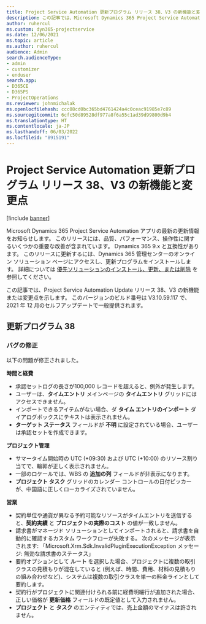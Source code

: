 ```yaml
---
title: Project Service Automation 更新プログラム リリース 38、V3 の新機能と変更点
description: この記事では、Microsoft Dynamics 365 Project Service Automation 更新リリース 38、V3 で利用可能な機能と修正を一覧表示します。
author: ruhercul
ms.custom: dyn365-projectservice
ms.date: 12/06/2021
ms.topic: article
ms.author: ruhercul
audience: Admin
search.audienceType:
- admin
- customizer
- enduser
search.app:
- D365CE
- D365PS
- ProjectOperations
ms.reviewer: johnmichalak
ms.openlocfilehash: ccc08cd0bc365bd4761424a4c0ceac91985e7c89
ms.sourcegitcommit: 6cfc50d89528df977a8f6a55c1ad39d99800d9b4
ms.translationtype: HT
ms.contentlocale: ja-JP
ms.lasthandoff: 06/03/2022
ms.locfileid: "8915191"
---
```

# <a name="whats-new-or-changed-in-project-service-automation-update-release-38-v3"></a>Project Service Automation 更新プログラム リリース 38、V3 の新機能と変更点

[!include [banner](../includes/psa-now-project-operations.md)]

Microsoft Dynamics 365 Project Service Automation アプリの最新の更新情報をお知らせします。 このリリースには、品質、パフォーマンス、操作性に関するいくつかの重要な改善が含まれています。 Dynamics 365 9.x と互換性があります。 このリリースに更新するには、Dynamics 365 管理センターのオンライン ソリューション ページにアクセスし、更新プログラムをインストールします。 詳細については [優先ソリューションのインストール、更新、または削除](/power-platform/admin/install-remove-preferred-solution) を参照してください。

この記事では、Project Service Automation Update リリース 38、V3 の新機能または変更点を示します。 このバージョンのビルド番号は V3.10.59.117 で、2021 年 12 月のセルフアップデートで一般提供されます。

## <a name="update-release-38"></a>更新プログラム 38

### <a name="bug-fixes"></a>バグの修正

以下の問題が修正されました。

**時間と経費**

- 承認セットログの長さが100,000 レコードを超えると、例外が発生します。
- ユーザーは、**タイムエントリ** メインページの **タイムエントリ** グリッドにはアクセスできません。
- インポートできるアイテムがない場合、ダ **タイム エントリのインポート** ダイアログボックスにテキストは表示されません。
- **ターゲット ステータス** フィールドが **不明** に設定されている場合、ユーザーは承認セットを作成できます。

**プロジェクト管理**

- サマータイム開始時の UTC (+09:30) および UTC (+10:00) のリソース割り当てで、輪郭が正しく表示されません。
- 一部のロケールでは、WBS の **追加の列** フィールドが非表示になります。
- **プロジェクト  タスク** グリッドのカレンダー コントロールの日付ピッカーが、中国語に正しくローカライズされていません。

**営業**

- 契約単位や通貨が異なる予約可能なリソースがタイムエントリを送信すると、**契約実績** と **プロジェクトの実際のコスト** の値が一致しません。
- 請求書がマネージド ソリューションとしてインポートされると、請求書を自動的に確認するカスタム ワークフローが失敗する。 次のメッセージが表示されます: 「Microsoft.Xrm.Sdk.InvalidPluginExecutionException メッセージ: 無効な請求書のステータス」
- 要約オプションとして **ルート** を選択した場合、プロジェクトに複数の取引クラスの見積もりが混在していると (例えば、時間、費用、材料の見積もりの組み合わせなど)、システムは複数の取引クラスを単一の料金ラインとして要約します。
- 契約行がプロジェクトに関連付けられる前に経費明細行が追加された場合、正しい価格が **更新価格** フィールドの既定値として入力されません。
- **プロジェクト** と **タスク** のエンティティでは、売上金額のマイナスは許されません。
